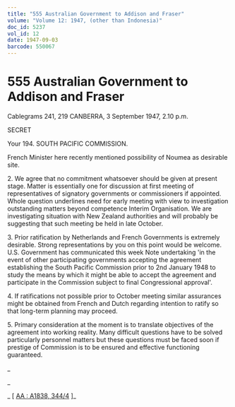```yaml
---
title: "555 Australian Government to Addison and Fraser"
volume: "Volume 12: 1947, (other than Indonesia)"
doc_id: 5237
vol_id: 12
date: 1947-09-03
barcode: 550067
---
```


# 555 Australian Government to Addison and Fraser

Cablegrams 241, 219 CANBERRA, 3 September 1947, 2.10 p.m.

SECRET

Your 194. SOUTH PACIFIC COMMISSION.

French Minister here recently mentioned possibility of Noumea as desirable site.

2\. We agree that no commitment whatsoever should be given at present stage. Matter is essentially one for discussion at first meeting of representatives of signatory governments or commissioners if appointed. Whole question underlines need for early meeting with view to investigation outstanding matters beyond competence Interim Organisation. We are investigating situation with New Zealand authorities and will probably be suggesting that such meeting be held in late October.

3\. Prior ratification by Netherlands and French Governments is extremely desirable. Strong representations by you on this point would be welcome. U.S. Government has communicated this week Note undertaking 'in the event of other participating governments accepting the agreement establishing the South Pacific Commission prior to 2nd January 1948 to study the means by which it might be able to accept the agreement and participate in the Commission subject to final Congressional approval'.

4\. If ratifications not possible prior to October meeting similar assurances might be obtained from French and Dutch regarding intention to ratify so that long-term planning may proceed.

5\. Primary consideration at the moment is to translate objectives of the agreement into working reality. Many difficult questions have to be solved particularly personnel matters but these questions must be faced soon if prestige of Commission is to be ensured and effective functioning guaranteed.

_

_

_ [ [AA : A1838, 344/4](http://www.naa.gov.au/cgi-bin/Search?O=I&Number=550067) ]_
